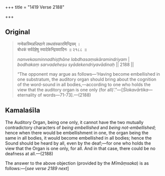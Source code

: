 +++
title = "1419 Verse 2188"

+++
## Original 
>
> नन्वेकस्मिन्नधिष्ठाने लब्धसंस्कारमिन्द्रियम् ।  
> बोधकं सर्वदेहेषु स्यादेकेन्द्रियवादिनः ॥ २१८८ ॥ 
>
> *nanvekasminnadhiṣṭhāne labdhasaṃskāramindriyam* \|  
> *bodhakaṃ sarvadeheṣu syādekendriyavādinaḥ* \|\| 2188 \|\| 
>
> “The opponent may argue as follows—‘Having become embellished in one substratum, the auditory organ should bring about the cognition of the word-sound in all bodies,—according to one who holds the view that the auditory organ is one only (for all)’.”—[*Ślokavārtika*—eternality of words—71-73].—(2188)



## Kamalaśīla

The Auditory Organ, being one only, it cannot have the two mutually contradictory characters of *being embellished* and *being not-embellished*; hence when there would be embellishment in one, the organ being the same in all bodies, it would become embellished in all bodies; hence the Sound should be heard by all, even by the deaf;—for one who holds the view that the Organ is one only, for all. And in that case, there could be no deafness at all.—(2188)

The answer to the above objection (provided by the *Mīmāṃsaka*) is as follows:—[*see verse 2189 next*]



